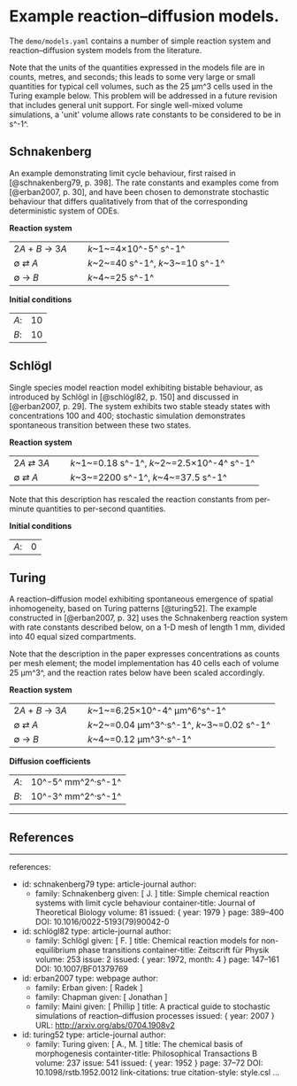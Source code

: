 # Example reaction–diffusion models.

The `demo/models.yaml` contains a number of simple reaction system and reaction–diffusion
system models from the literature.

Note that the units of the quantities expressed in the models file are in counts, metres,
and seconds; this leads to some very large or small quantities for typical cell volumes,
such as the 25 µm^3 cells used in the Turing example below. This problem will be
addressed in a future revision that includes general unit support. For single well-mixed
volume simulations, a 'unit' volume allows rate constants to be considered to be in s^-1^.


## Schnakenberg

An example demonstrating limit cycle behaviour, first raised in [@schnakenberg79, p. 398].
The rate constants and examples come from [@erban2007, p. 30], and have been chosen to
demonstrate stochastic behaviour that differs qualitatively from that of the corresponding
deterministic system of ODEs.

**Reaction system**

|                  |                                            |
|------------------|--------------------------------------------|
| 2*A* + *B* → 3*A* | &#x2001; *k*~1~=4×10^-5^ s^-1^             |
| ∅ ⇄ *A*           | &#x2001; *k*~2~=40 s^-1^,  *k*~3~=10 s^-1^ |
| ∅ → *B*           | &#x2001; *k*~4~=25 s^-1^                   |

**Initial conditions**

|     |    |
|-----|----|
| *A*: | 10 |
| *B*: | 10 |

## Schlögl

Single species model reaction model exhibiting bistable behaviour, as introduced by
Schlögl in [@schlögl82, p. 150] and discussed in [@erban2007, p. 29]. The system
exhibits two stable steady states with concentrations 100 and 400; stochastic
simulation demonstrates spontaneous transition between these two states.

**Reaction system**

|            |                                                     |
|------------|-----------------------------------------------------|
| 2*A* ⇄ 3*A* | &#x2001; *k*~1~=0.18 s^-1^, *k*~2~=2.5×10^-4^ s^-1^ |
| ∅ ⇄ *A*     | &#x2001; *k*~3~=2200 s^-1^, *k*~4~=37.5 s^-1^       |

Note that this description has rescaled the reaction constants from per-minute
quantities to per-second quantities.

**Initial conditions**

|     |   |
|-----|---|
| *A*: | 0 |

## Turing

A reaction–diffusion model exhibiting spontaneous emergence of spatial inhomogeneity,
based on Turing patterns [@turing52]. The example constructed in [@erban2007, p. 32]
uses the Schnakenberg reaction system with rate constants described below, on a
1-D mesh of length 1 mm, divided into 40 equal sized compartments.

Note that the description in the paper expresses concentrations as counts per
mesh element; the model implementation has 40 cells each of volume 25 µm^3^,
and the reaction rates below have been scaled accordingly.

**Reaction system**

|                  |                                                      |
|------------------|------------------------------------------------------|
| 2*A* + *B* → 3*A* | &#x2001; *k*~1~=6.25×10^-4^ µm^6^s^-1^               |
| ∅ ⇄ *A*           | &#x2001; *k*~2~=0.04 µm^3^·s^-1^,  *k*~3~=0.02 s^-1^ |
| ∅ → *B*           | &#x2001; *k*~4~=0.12 µm^3^·s^-1^                     |


**Diffusion coefficients**

|     |                    |
|-----|--------------------|
| *A*: | 10^-5^ mm^2^·s^-1^ |
| *B*: | 10^-3^ mm^2^·s^-1^ |



-----

## References

---
references:
- id: schnakenberg79
  type: article-journal
  author:
  - family: Schnakenberg
    given: [ J. ]
  title: Simple chemical reaction systems with limit cycle behaviour
  container-title: Journal of Theoretical Biology
  volume: 81
  issued: { year: 1979 }
  page: 389–400
  DOI: 10.1016/0022-5193(79)90042-0
- id: schlögl82
  type: article-journal
  author:
  - family: Schlögl
    given: [ F. ]
  title: Chemical reaction models for non-equilibrium phase transitions
  container-title: Zeitscrift für Physik
  volume: 253
  issue: 2
  issued: { year: 1972, month: 4 }
  page: 147–161
  DOI: 10.1007/BF01379769
- id: erban2007
  type: webpage
  author:
  - family: Erban
    given: [ Radek ]
  - family: Chapman
    given: [ Jonathan ]
  - family: Maini
    given: [ Phillip ]
  title: A practical guide to stochastic simulations of reaction–diffusion processes
  issued: { year: 2007 }
  URL: http://arxiv.org/abs/0704.1908v2
- id: turing52
  type: article-journal
  author:
  - family: Turing
    given: [ A., M. ]
  title: The chemical basis of morphogenesis
  containter-title: Philosophical Transactions B
  volume: 237
  issue: 541
  issued: { year: 1952 }
  page: 37–72
  DOI: 10.1098/rstb.1952.0012
link-citations: true
citation-style: style.csl
...
